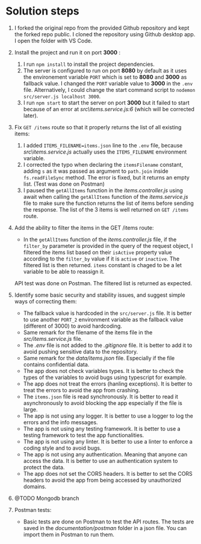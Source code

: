 # Solution steps

1.  I forked the original repo from the provided Github repository and kept the forked repo public. I cloned the repository using Github desktop app. I open the folder with VS Code.

1.  Install the project and run it on port **3000** :

    1. I run `npm install` to install the project dependencies.
    1. The server is configured to run on port **8080** by default as it uses the environement variable `PORT` which is set to **8080** and **3000** as fallback value. I changed the `PORT` variable value to **3000** in the `.env` file. Alternatively, I could change the start command script to `nodemon src/server.js localhost 3000`.
    1. I run `npm start` to start the server on port **3000** but it failed to start because of an error at _src\items.service.js:6_ (which will be corrected later).

1.  Fix `GET /items` route so that it properly returns the list of all existing items:

    1. I added `ITEMS_FILENAME=items.json` line to the `.env` file, because _src\items.service.js_ actually uses the `ITEMS_FILENAME` environment variable.
    1. I corrected the typo when declaring the `itemsFilename` constant, adding `s` as it was passed as argument to `path.join` inside `fs.readFileSync` method.
       The error is fixed, but it returns an empty list. (Test was done on Postman)
    1. I paused the `getAllItems` function in the _items.controller.js_ using await when calling the `getAllItems` function of the _items.service.js_ file to make sure the function returns the list of items before sending the response. The list of the 3 items is well returned on `GET /items` route.

1.  Add the ability to filter the items in the GET /items route:

    - In the `getAllItems` function of the _items.controller.js_ file, if the `filter_by` parameter is provided in the query of the request object, I filtered the items list based on their `isActive` property value according to the `filter_by` value if it is `active` or `inactive`. The filtered list is then returned. `items` constant is chaged to be a let variable to be able to reassign it.

    API test was done on Postman. The filtered list is returned as expected.

1.  Identify some basic security and stability issues, and suggest simple ways of correcting them:

    - The fallback value is hardcoded in the `src/server.js` file. It is better to use another `PORT_2` environment variable as the fallback value (different of 3000) to avoid hardcoding.
    - Same remark for the filename of the items file in the _src/items.service.js_ file.
    - The _.env_ file is not added to the _.gitignore_ file. It is better to add it to avoid pushing sensitive data to the repository.
    - Same remark for the _data/items.json_ file. Especially if the file contains confidential data.
    - The app does not check variables types. It is better to check the types of the variables to avoid bugs using typescript for example.
    - The app does not treat the errors (hanling exceptions). It is better to treat the errors to avoid the app from crashing.
    - The `items.json` file is read synchronously. It is better to read it asynchronously to avoid blocking the app especially if the file is large.
    - The app is not using any logger. It is better to use a logger to log the errors and the info messages.
    - The app is not using any testing framework. It is better to use a testing framework to test the app functionalities.
    - The app is not using any linter. It is better to use a linter to enforce a coding style and to avoid bugs.
    - The app is not using any authentication. Meaning that anyone can access the data. It is better to use an authentication system to protect the data.
    - The app does not set the CORS headers. It is better to set the CORS headers to avoid the app from being accessed by unauthorized domains.

1.  @TODO Mongodb branch

1.  Postman tests:
    - Basic tests are done on Postman to test the API routes. The tests are saved in the _documentation/postman_ folder in a json file. You can import them in Postman to run them.
